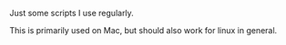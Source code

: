 Just some scripts I use regularly.  

This is primarily used on Mac, but should also work for linux in general.
